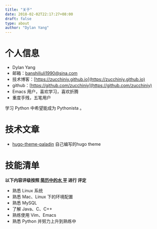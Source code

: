 ```yaml
---
title: "关于"
date: 2018-02-02T22:17:27+08:00
draft: false
type: about
author: "Dylan Yang"
---
```


# 个人信息

 - Dylan Yang
 - 邮箱：[banshiliuli1990@sina.com](banshiliuli1990@sina.com)
 - 技术博客：[https://zucchiniy.github.io](https://zucchiniy.github.io)
 - github：[https://github.com/zucchiniy](https://github.com/zucchiniy)
 - Emacs 用户，喜欢学习，喜欢折腾
 - 重度手残，五笔用户

学习 Python 中希望能成为 Pythonista 。

# 技术文章

- [hugo-theme-paladin](https://github.com/ZCodingTime/hugo-theme-paladin) 自己编写的hugo theme

# 技能清单

**以下内容评级按照 [简历中的水
平](https://zucchiniy.github.io/2019/knowledge-level-in-resume/) 进行
评定**
- 熟悉 Linux 系统
- 熟悉 Mac、Linux 下的环境配置
- 熟悉 MySQL
- 了解 Java、C、C++
- 熟练使用 Vim、Emacs
- 熟悉 Python 并努力上升到熟练中
